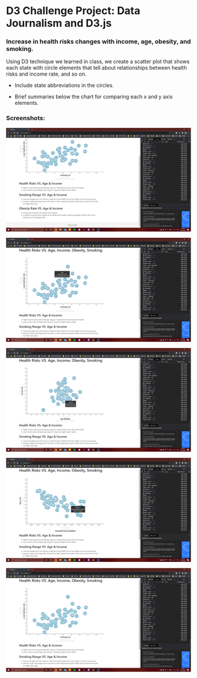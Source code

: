 # D3 Challenge Project: Data Journalism and D3.js
### Increase in health risks changes with income, age, obesity, and smoking.
Using D3 technique we learned in class, we create a scatter plot that shows 
each state with circle elements that tell about relationships between health 
risks and income rate, and so on. 

* Include state abbreviations in the circles.

* Brief summaries below the chart for comparing each x and y axis elements.

### Screenshots:

![dynamic-scatter](images/screenshots1.png)

![dynamic-scatter](images/screenshots2.png)

![dynamic-scatter](images/screenshots3.png)

![dynamic-scatter](images/screenshots4.png)

![dynamic-scatter](images/screenshots5.png)

